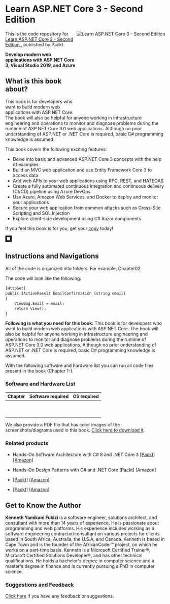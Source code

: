 # Learn ASP.NET Core 3 - Second Edition 

<a href="https://www.packtpub.com/web-development/learn-asp-net-core-3-second-edition?utm_source=github&utm_medium=repository&utm_campaign="><img src="https://www.packtpub.com/media/catalog/product/cache/e4d64343b1bc593f1c5348fe05efa4a6/9/7/9781789610130-original.jpeg" alt="Learn ASP.NET Core 3 - Second Edition " height="256px" align="right"></a>

This is the code repository for [Learn ASP.NET Core 3 - Second Edition ](https://www.packtpub.com/web-development/learn-asp-net-core-3-second-edition?utm_source=github&utm_medium=repository&utm_campaign=), published by Packt.

**Develop modern web applications with ASP.NET Core 3, Visual Studio 2019, and Azure**

## What is this book about?
This book is for developers who want to build modern web applications with ASP.NET Core. The book will also be helpful for anyone working in infrastructure engineering and operations to monitor and diagnose problems during the runtime of ASP.NET Core 3.0 web applications. Although no prior understanding of ASP.NET or .NET Core is required, basic C# programming knowledge is assumed.

This book covers the following exciting features:
* Delve into basic and advanced ASP.NET Core 3 concepts with the help of examples
* Build an MVC web application and use Entity Framework Core 3 to access data
* Add web APIs to your web applications using RPC, REST, and HATEOAS
* Create a fully automated continuous integration and continuous delivery (CI/CD) pipeline using Azure DevOps
* Use Azure, Amazon Web Services, and Docker to deploy and monitor your applications
* Secure your web application from common attacks such as Cross-Site Scripting and SQL injection
* Explore client-side development using C# Razor components


If you feel this book is for you, get your [copy](https://www.amazon.com/dp/1789610133) today!

<a href="https://www.packtpub.com/?utm_source=github&utm_medium=banner&utm_campaign=GitHubBanner"><img src="https://raw.githubusercontent.com/PacktPublishing/GitHub/master/GitHub.png" 
alt="https://www.packtpub.com/" border="5" /></a>

## Instructions and Navigations
All of the code is organized into folders. For example, Chapter02.

The code will look like the following:
```
[HttpGet]
public IActionResult EmailConfirmation (string email)
{
    ViewBag.Email = email;
    return View();
}
```

**Following is what you need for this book:**
This book is for developers who want to build modern web applications with ASP.NET Core. The book will also be helpful for anyone working in infrastructure engineering and operations to monitor and diagnose problems during the runtime of ASP.NET Core 3.0 web applications. Although no prior understanding of ASP.NET or .NET Core is required, basic C# programming knowledge is assumed.

With the following software and hardware list you can run all code files present in the book (Chapter 1-).
### Software and Hardware List
| Chapter | Software required | OS required |
| -------- | ------------------------------------ | ----------------------------------- |
|  |  |  |
|  |  |  |
|  |  |  |
|  |  |  |
|  |  |  |
|  |  |  |
|  |  |  |
|  |  |  |
|  |  |  |
|  |  |  |

We also provide a PDF file that has color images of the screenshots/diagrams used in this book. [Click here to download it](https://static.packt-cdn.com/downloads/9781789610130_ColorImages.pdf).

### Related products
* Hands-On Software Architecture with C# 8 and .NET Core 3  [[Packt]](https://www.packtpub.com/programming/hands-on-software-architecture-with-c-8?utm_source=github&utm_medium=repository&utm_campaign=) [[Amazon]](https://www.amazon.com/dp/1789800935)

* Hands-On Design Patterns with C# and .NET Core  [[Packt]](https://www.packtpub.com/application-development/hands-design-patterns-c-and-net-core?utm_source=github&utm_medium=repository&utm_campaign=) [[Amazon]](https://www.amazon.com/dp/B07CSKCRNM)

*  [[Packt]]() [[Amazon]](https://www.amazon.com/dp/)

*  [[Packt]]() [[Amazon]](https://www.amazon.com/dp/)

## Get to Know the Author
**Kenneth Yamikani Fukizi**
is a software engineer, solutions architect, and consultant with more than 14 years of experience.
He is passionate about programming and web platforms. His experience includes working as a software engineering contractor/consultant on various projects for clients based in South Africa, Australia, the U.S.A, and Canada.
Kenneth is based in Cape Town and is the founder of the AfrikanCoder™ project, on which he works on a part-time basis. Kenneth is a Microsoft Certified Trainer®, Microsoft Certified Solutions Developer®, and has other technical qualifications. He holds a bachelor's degree in computer science and a master's degree in finance and is currently pursuing a PhD in computer science.

### Suggestions and Feedback
[Click here](https://docs.google.com/forms/d/e/1FAIpQLSdy7dATC6QmEL81FIUuymZ0Wy9vH1jHkvpY57OiMeKGqib_Ow/viewform) if you have any feedback or suggestions.


